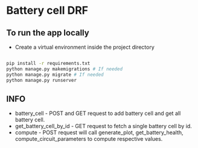 # Battery cell DRF

## To run the app locally

- Create a virtual environment inside the project directory

```bash

pip install -r requirements.txt
python manage.py makemigrations # If needed
python manage.py migrate # If needed
python manage.py runserver
```

## INFO

- battery_cell - POST and GET request to add battery cell and get all battery cell.
- get_battery_cell_by_id - GET request to fetch a single battery cell by id.
- compute - POST request will call generate_plot, get_battery_health, compute_circuit_parameters to compute respective values.
